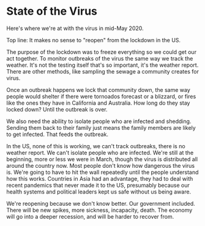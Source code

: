 # State of the Virus
Here's where we're at with the virus in mid-May 2020.

Top line: It makes no sense to "reopen" from the lockdown in the US.

The purpose of the lockdown was to freeze everything so we could get our act together. To monitor outbreaks of the virus the same way we track the weather. It's not the testing itself that's so important, it's the weather report. There are other methods, like sampling the sewage a community creates for virus. 

Once an outbreak happens we lock that community down, the same way people would shelter if there were tornoados forecast or a blizzard, or fires like the ones they have in California and Australia. How long do they stay locked down? Until the outbreak is over. 

We also need the ability to isolate people who are infected and shedding. Sending them back to their family just means the family members are likely to get infected. That feeds the outbreak. 

In the US, none of this is working, we can't track outbreaks, there is no weather report. We can't isolate people who are infected. We're still at the beginning, more or less we were in March, though the virus is distributed all around the country now. Most people don't know how dangerous the virus is. We're going to have to hit the wall repeatedly until the people understand how this works. Countries in Asia had an advantage, they had to deal with recent pandemics that never made it to the US, presumably because our health systems and political leaders kept us safe without us being aware. 

We're reopening because we don't know better. Our government included. There will be new spikes, more sickness, incapacity, death. The economy will go into a deeper recession, and will be harder to recover from. 

